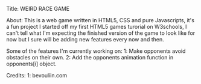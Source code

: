 Title: WEIRD RACE GAME

About: This is a web game written in HTML5, CSS and pure Javascripts, it's a fun project I started off my first HTML5 games turorial on W3schools, I can't tell what I'm expecting the finished version of the game to look like for now but I sure will be adding new features every now and then.

Some of the features I'm currently working on:
1: Make opponents avoid obstacles on their own.
2: Add the opponents animation function in opponents[i] object.

Credits:
1: bevouliin.com